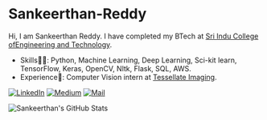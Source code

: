 # Sankeerthan-Reddy
Hi, I am Sankeerthan Reddy. I have completed my BTech at [Sri Indu College ofEngineering and Technology](https://sriindu.ac.in/).

* Skills👨‍💻: Python, Machine Learning, Deep Learning, Sci-kit learn, TensorFlow, Keras, OpenCV, Nltk, Flask, SQL, AWS.
* Experience🎯: Computer Vision intern at [Tessellate Imaging](https://github.com/Tessellate-Imaging).

<p align="">
	<a href="https://www.linkedin.com/in/ratna-sankeerthan-reddy-38a47115b/"><img src="https://img.shields.io/badge/LinkedIn--_.svg?style=social&logo=linkedin" alt="LinkedIn"></a>
	<a href="https://medium.com/@ratnasankeerthan"><img src="https://img.shields.io/badge/Medium--_.svg?style=social&logo=Medium" alt="Medium"></a>
	<a href="mailto:ratnasankeerthan@gmail.com"><img src="https://img.shields.io/badge/Mail At--_.svg?style=social&logo=Gmail" alt="Mail"></a>
</p>

![Sankeerthan's GitHub Stats](https://github-readme-stats.vercel.app/api?username=ratnasankeerthanreddy&count_private=true&hide=issues&show_icons=true&theme=dark)
